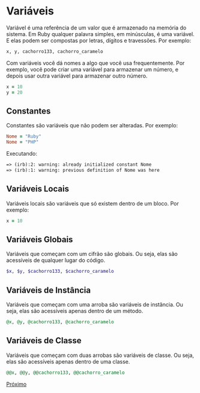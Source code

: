 # Variáveis

Variável é uma referência de um valor que é armazenado na memória do sistema. Em Ruby qualquer palavra simples, em minúsculas, é uma variável. E elas podem ser compostas por letras, dígitos e travessões. Por exemplo:

```txt
x, y, cachorro133, cachorro_caramelo
```

Com variáveis você dá nomes a algo que você usa frequentemente. Por exemplo, você pode criar uma variável para armazenar um número, e depois usar outra variável para armazenar outro número.

```ruby
x = 10
y = 20
```

## Constantes

Constantes são variáveis que não podem ser alteradas. Por exemplo:

```ruby
Nome = "Ruby"
Nome = "PHP" 
```

Executando:

```txt
=> (irb):2: warning: already initialized constant Nome
=> (irb):1: warning: previous definition of Nome was here
```

## Variáveis Locais

Variáveis locais são variáveis que só existem dentro de um bloco. Por exemplo:

```ruby
x = 10
```

## Variáveis Globais

Variáveis que começam com um cifrão são globais. Ou seja, elas são acessíveis de qualquer lugar do código.

```ruby
$x, $y, $cachorro133, $cachorro_caramelo
```

## Variáveis de Instância

Variáveis que começam com uma arroba são variáveis de instância. Ou seja, elas são acessíveis apenas dentro de um método.

```ruby
@x, @y, @cachorro133, @cachorro_caramelo
```

## Variáveis de Classe

Variáveis que começam com duas arrobas são variáveis de classe. Ou seja, elas são acessíveis apenas dentro de uma classe.

```ruby
@@x, @@y, @@cachorro133, @@cachorro_caramelo
```

[Próximo](4-operadores-aritimeticos.md)
